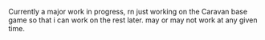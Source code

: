 Currently a major work in progress, rn just working on the Caravan base game so that i can work on the rest later. may or may not work at any given time.
